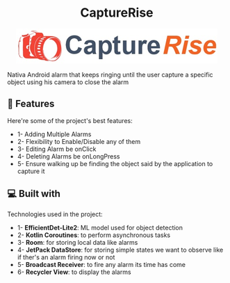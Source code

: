 <h1 align="center" id="title">CaptureRise</h1>

<p align="center"><img src="https://github.com/mossssama/CaptureRise/blob/main/app/src/main/res/drawable/capture_rise_logo.jpg" alt="project-image"></p>

<p id="description">Nativa Android alarm that keeps ringing until the user capture a specific object using his camera to close the alarm</p>

  
  
<h2>🧐 Features</h2>

Here're some of the project's best features:

*   1- Adding Multiple Alarms
*   2- Flexibility to Enable/Disable any of them
*   3- Editing Alarm be onClick
*   4- Deleting Alarms be onLongPress
*   5- Ensure walking up be finding the object said by the application to capture it

  
  
<h2>💻 Built with</h2>

Technologies used in the project:
*   1- **EfficientDet-Lite2**: ML model used for object detection
*   2- **Kotlin Coroutines**: to perform asynchronous tasks
*   3- **Room**: for storing local data like alarms
*   4- **JetPack DataStore**: for storing simple states we want to observe like if ther's an alarm firing now or not
*   5- **Broadcast Receiver**: to fire any alarm its time has come
*   6- **Recycler View**: to display the alarms 
